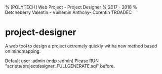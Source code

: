 % [POLYTECH] Web Project - Project Designer
% 2017 - 2018
% Detcheberry Valentin - Vuillemin Anthony- Corentin TROADEC

# project-designer

A web tool to design a project extremely quickly wit ha new method based on mindmapping.

Default user :admin (mdp :admin)
Please RUN "scripts/projectdesigner_FULLGENERATE.sql" before.
